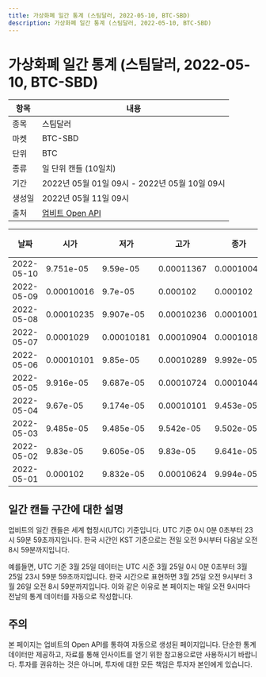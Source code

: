 ```yaml
---
title: 가상화폐 일간 통계 (스팀달러, 2022-05-10, BTC-SBD)
description: 가상화폐 일간 통계 (스팀달러, 2022-05-10, BTC-SBD)
---
```



가상화폐 일간 통계 (스팀달러, 2022-05-10, BTC-SBD)
===

|항목|내용|
|--|--|
|종목|스팀달러|
|마켓|BTC-SBD|
|단위|BTC|
|종류|일 단위 캔들 (10일치)|
|기간|2022년 05월 01일 09시 - 2022년 05월 10일 09시|
|생성일|2022년 05월 11일 09시|
|출처|[업비트 Open API](https://docs.upbit.com)|


|날짜|시가|저가|고가|종가|비고|
|--|--|--|--|--|--|
|2022-05-10|9.751e-05|9.59e-05|0.00011367|0.00010048|    |
|2022-05-09|0.00010016|9.7e-05|0.000102|0.000102|    |
|2022-05-08|0.00010235|9.907e-05|0.00010236|0.00010015|    |
|2022-05-07|0.0001029|0.00010181|0.00010904|0.00010181|    |
|2022-05-06|0.00010101|9.85e-05|0.00010289|9.992e-05|    |
|2022-05-05|9.916e-05|9.687e-05|0.00010724|0.00010447|    |
|2022-05-04|9.67e-05|9.174e-05|0.00010101|9.453e-05|    |
|2022-05-03|9.485e-05|9.485e-05|9.542e-05|9.502e-05|    |
|2022-05-02|9.83e-05|9.605e-05|9.83e-05|9.641e-05|    |
|2022-05-01|0.000102|9.832e-05|0.00010624|9.994e-05|    |


일간 캔들 구간에 대한 설명
---


업비트의 일간 캔들은 세계 협정시(UTC) 기준입니다. 
UTC 기준 0시 0분 0초부터 23시 59분 59초까지입니다. 
한국 시간인 KST 기준으로는 전일 오전 9시부터 다음날 오전 8시 59분까지입니다. 


예를들면, UTC 기준 3월 25일 데이터는 UTC 시준 3월 25일 0시 0분 0초부터 3월 25일 23시 59분 59초까지입니다. 
한국 시간으로 표현하면 3월 25일 오전 9시부터 3월 26일 오전 8시 59분까지입니다. 
이와 같은 이유로 본 페이지는 매일 오전 9시마다 전날의 통계 데이터를 자동으로 작성합니다. 


주의
---


본 페이지는 업비트의 Open API를 통하여 자동으로 생성된 페이지입니다. 
단순한 통계 데이터만 제공하고, 자료를 통해 인사이트를 얻기 위한 참고용으로만 사용하시기 바랍니다. 
투자를 권유하는 것은 아니며, 투자에 대한 모든 책임은 투자자 본인에게 있습니다. 
